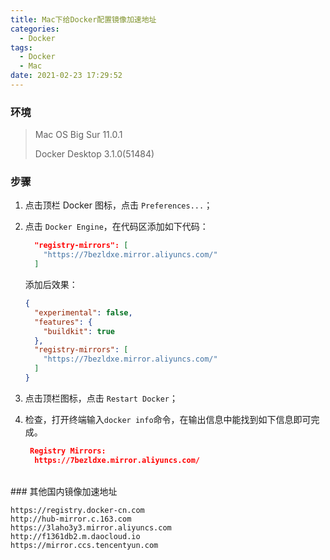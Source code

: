 ```yaml
---
title: Mac下给Docker配置镜像加速地址
categories:
  - Docker
tags:
  - Docker
  - Mac
date: 2021-02-23 17:29:52
---
```


### 环境

> Mac OS Big Sur 11.0.1
>
> Docker Desktop 3.1.0(51484)

### 步骤

1. 点击顶栏 Docker 图标，点击 `Preferences...`；

2. 点击 `Docker Engine`，在代码区添加如下代码：

	```json
	  "registry-mirrors": [
	    "https://7bezldxe.mirror.aliyuncs.com/"
	  ]
	```

	添加后效果：

	```json
	{
	  "experimental": false,
	  "features": {
	    "buildkit": true
	  },
	  "registry-mirrors": [
	    "https://7bezldxe.mirror.aliyuncs.com/"
	  ]
	}
	```

3. 点击顶栏图标，点击 `Restart Docker`；

4. 检查，打开终端输入`docker info`命令，在输出信息中能找到如下信息即可完成。

	```json
	 Registry Mirrors:
	  https://7bezldxe.mirror.aliyuncs.com/
	```
<br>
### 其他国内镜像加速地址

```text
https://registry.docker-cn.com
http://hub-mirror.c.163.com
https://3laho3y3.mirror.aliyuncs.com
http://f1361db2.m.daocloud.io
https://mirror.ccs.tencentyun.com
```

